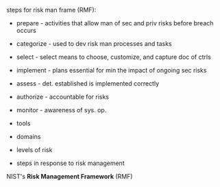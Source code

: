 steps for risk man frame (RMF):
- prepare - activities that allow man of sec and priv risks before breach occurs
- categorize - used to dev risk man processes and tasks
- select - select means to choose, customize, and capture doc of ctrls
- implement - plans essential for min the impact of ongoing sec risks
- assess - det. established is implemented correctly
- authorize - accountable for risks
- monitor - awareness of sys. op.


- tools
- domains
- levels of risk
- steps in response to risk management


NIST's **Risk Management Framework** (RMF)
